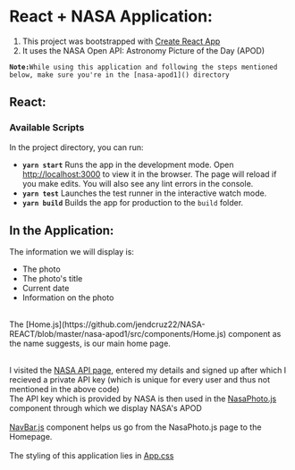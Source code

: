 # React + NASA Application:
1. This project was bootstrapped with [Create React App](https://github.com/facebook/create-react-app) 
2. It uses the NASA Open API: Astronomy Picture of the Day (APOD)

**`Note:`**`While using this application and following the steps mentioned below, make sure you're in the [nasa-apod1]() directory`
<br />
## React:
### Available Scripts

In the project directory, you can run:<br />
* **`yarn start`** Runs the app in the development mode. Open [http://localhost:3000](http://localhost:3000) to view it in the browser. The page will reload if you make edits. You will also see any lint errors in the console.<br />
* **`yarn test`** Launches the test runner in the interactive watch mode.<br />
* **`yarn build`** Builds the app for production to the `build` folder.<br />

## In the Application:
The information we will display is:
* The photo
* The photo's title
* Current date
* Information on the photo
<br />
The [Home.js](https://github.com/jendcruz22/NASA-REACT/blob/master/nasa-apod1/src/components/Home.js) component as the name suggests, is our main home page.<br /><br />

I visited the [NASA API page](https://api.nasa.gov/), entered my details and signed up after which I recieved a private API key (which is unique for every user and thus not mentioned in the above code)<br />
The API key which is provided by NASA is then used in the [NasaPhoto.js](https://github.com/jendcruz22/NASA-REACT/blob/master/nasa-apod1/src/components/NasaPhoto.js) component through which we display NASA's APOD<br /><br />
[NavBar.js](https://github.com/jendcruz22/NASA-REACT/blob/master/nasa-apod1/src/components/NavBar.js) component helps us go from the NasaPhoto.js page to the Homepage.<br /><br />
The styling of this application lies in [App.css](https://github.com/jendcruz22/NASA-REACT/blob/master/nasa-apod1/src/App.css)
